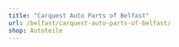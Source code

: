 ```yaml
---
title: "Carquest Auto Parts of Belfast"
url: /belfast/carquest-auto-parts-of-belfast/
shop: Autoteile
---
```

